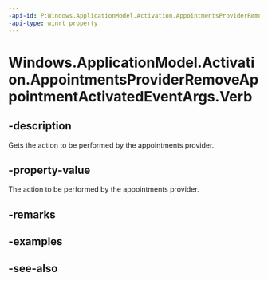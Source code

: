 ----api-id: P:Windows.ApplicationModel.Activation.AppointmentsProviderRemoveAppointmentActivatedEventArgs.Verb
-api-type: winrt property
---<!-- Property syntaxpublic string Verb { get; }--># Windows.ApplicationModel.Activation.AppointmentsProviderRemoveAppointmentActivatedEventArgs.Verb## -descriptionGets the action to be performed by the appointments provider.## -property-valueThe action to be performed by the appointments provider.## -remarks## -examples## -see-also